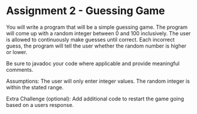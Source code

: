 # Assignment 2 - Guessing Game
You will write a program that will be a simple guessing game. The program will come up with a random integer between 0 and 100 inclusively. The user is allowed to continuously make guesses until correct. Each incorrect guess, the program will tell the user whether the random number is higher or lower.

Be sure to javadoc your code where applicable and provide meaningful comments.

Assumptions:
The user will only enter integer values.
The random integer is within the stated range.

Extra Challenge (optional):
Add additional code to restart the game going based on a users response.